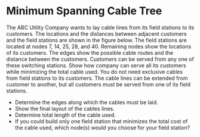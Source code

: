 # Minimum Spanning Cable Tree

The ABC Utility Company wants to lay cable lines from its field stations to its customers. The locations and the distances between adjacent customers and the field stations are shown in the figure below. The field stations are located at nodes 7, 14, 25, 28, and 40. Remaining nodes show the locations of its customers. The edges show the possible cable routes and the distance between the customers. Customers can be served from any one of these switching stations. Show how company can serve all its customers while minimizing the total cable used. You do not need exclusive cables from field stations to its customers. The cable lines can be extended from customer to another, but all customers must be served from one of its field stations.

* Determine the edges along which the cables must be laid. 
* Show the final layout of the cables lines. 
* Determine total length of the cable used.
* If you could build only one field station that minimizes the total cost of the cable used, which node(s) would you choose for your field station?
